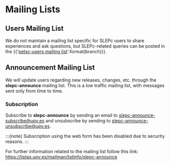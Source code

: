 # Mailing Lists

## Users Mailing List

We do not maintain a mailing list specific for SLEPc users to share experiences and ask questions, but SLEPc-related queries can be posted in the {{'[petsc-users mailing list](https://petsc.org/{}/community/mailing/)'.format(branch)}}.

## Announcement Mailing List

We will update users regarding new releases, changes, etc. through the **slepc-announce** mailing list. This is a low traffic mailing list, with messages sent only from time to time.

### Subscription

Subscribe to **slepc-announce** by sending an email to <slepc-announce-subscribe@upv.es> and unsubscribe by sending to <slepc-announce-unsubscribe@upv.es>.

:::{note}
Subscription using the web form has been disabled due to security reasons.
:::

For further information related to the mailing list follow this link: <https://listas.upv.es/mailman/listinfo/slepc-announce>
